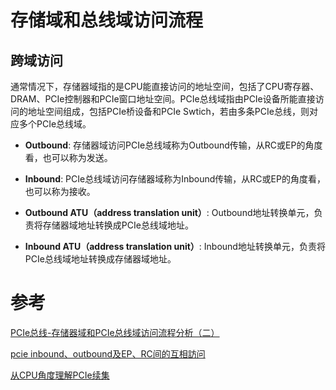 # 存储域和总线域访问流程



## 跨域访问

通常情况下，存储器域指的是CPU能直接访问的地址空间，包括了CPU寄存器、DRAM、PCIe控制器和PCIe窗口地址空间。PCIe总线域指由PCIe设备所能直接访问的地址空间组成，包括PCIe桥设备和PCIe Swtich，若由多条PCIe总线，则对应多个PCIe总线域。

* **Outbound**: 存储器域访问PCIe总线域称为Outbound传输，从RC或EP的角度看，也可以称为发送。

* **Inbound**: PCIe总线域访问存储器域称为Inbound传输，从RC或EP的角度看，也可以称为接收。
* **Outbound ATU（address translation unit）**: Outbound地址转换单元，负责将存储器域地址转换成PCIe总线域地址。
* **Inbound ATU（address translation unit）**: Inbound地址转换单元，负责将PCIe总线域地址转换成存储器域地址。



# 参考



[PCIe总线-存储器域和PCIe总线域访问流程分析（二）](https://blog.csdn.net/u011037593/article/details/137697527)

[pcie inbound、outbound及EP、RC间的互相訪问](https://blog.csdn.net/vc66vcc/article/details/103525878)

[从CPU角度理解PCIe续集](http://www.ssdfans.com/?p=106756)